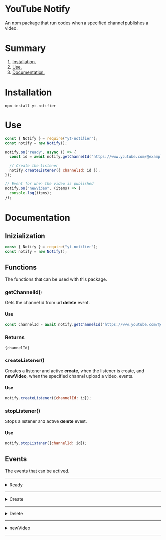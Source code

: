 # YouTube Notify

An npm package that run codes when a specified channel publishes a video.

# Summary
1. [ Installation. ](#installation)
2. [ Use. ](#usage)
3. [ Documentation. ](#docs)

<a name='installation'></a>
# Installation

```
npm install yt-notifier
```

<a name='usage'></a>
# Use

```javascript
const { Notify } = require("yt-notifier");
const notify = new Notify();

notify.on("ready", async () => {
  const id = await notify.getChannelId("https://www.youtube.com/@example"); // Youtube channel url

  // Create the listener
  notify.createListener({ channelId: id });
});

// Event for when the video is published
notify.on("newVideo", (items) => {
  console.log(items);
});
```

<a name='docs'></a>
# Documentation
## Inizialization
```javascript
const { Notify } = require("yt-notifier");
const notify = new Notify(); 
```

## Functions
The functions that can be used with this package.

### getChannelId()
Gets the channel id from url **delete** event.

#### Use
```javascript
const channelId = await notify.getChannelId("https://www.youtube.com/@example");
```

### Returns
```
{channelId}
```

### createListener()
Creates a listener and active **create**, when the listener is create, and **newVideo**, when the specified channel upload a video, events.

#### Use
```javascript
notify.createListener({channelId: id});
```

### stopListener()
Stops a listener and active **delete** event.

#### Use
```javascript
notify.stopListener({channelId: id});
```

## Events
The events that can be actived.

---
<details><summary>Ready</summary>

---
This event is only active when instance is **ready**.

### Use
```javascript
notify.on('ready', () => {
  ...
});
```

### Returns
```
null
```

### Example
```javascript
const { Notify } = require('yt-notifier');
const notify = new Notify();

notify.on('ready', async (i) => {
  console.log(i);
});
```

</details>

---
<details><summary>Create</summary>

---
This event is activated when a new listener is **created**.

### Use
```javascript
notify.on('create', (n) => {
  ...
});
```

### Returns
```
{n.channelId}
```

### Exaple
```javascript
const { Notify } = require('yt-notifier');
const notify = new Notify();

notify.createListener({ channelId: id });

...

notify.on('create', (n) => {
  console.log(n.channelId);
});
```

</details>

---
<details><summary>Delete</summary>

---
This event is activated when a listener is **deleted**.

### Use
```javascript
notify.on('delete', (n) => {
  ...
});
```

### Returns
```
{n.channelId}
```

### Exaple
```javascript
const { Notify } = require('yt-notifier');
const notify = new Notify();

notify.stopListener({ channelId: id });

...

notify.on('delete', (n) => {
  console.log(n.channelId);
});
```

</details>

---
<details><summary>newVideo</summary>

---
This event is activated when a cahnnel publish a **new video**.

### Use
```javascript
notify.on('newVideo', (items) => {
  ...
});
```

### Returns
```
{items}
```

### Exaple
```javascript
const { Notify } = require('yt-notifier');
const notify = new Notify();

notify.createListener({ channelId: id });

...

notify.on('newVideo', (items) => {
  console.log(items);
});
```

</details>

---
